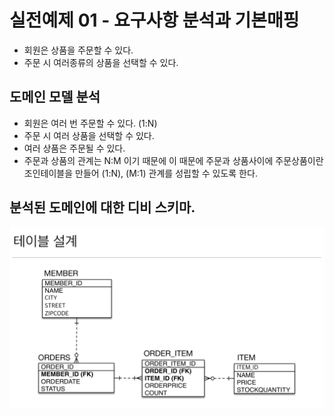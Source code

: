 # 실전예제 01 - 요구사항 분석과 기본매핑
- 회원은 상품을 주문할 수 있다.
- 주문 시 여러종류의 상품을 선택할 수 있다.

## 도메인 모델 분석
- 회원은 여러 번 주문할 수 있다. (1:N)
- 주문 시 여러 상품을 선택할 수 있다. 
- 여러 상품은 주문될 수 있다.
- 주문과 상품의 관계는 N:M 이기 때문에 이 때문에 주문과 상품사이에 주문상품이란 조인테이블을 만들어 (1:N), (M:1) 관계를 성립할 수 있도록 한다.

## 분석된 도메인에 대한 디비 스키마.
![](https://github.com/pasudo123/SoftwareZeroToALL/blob/master/Image/jpa01.PNG)
